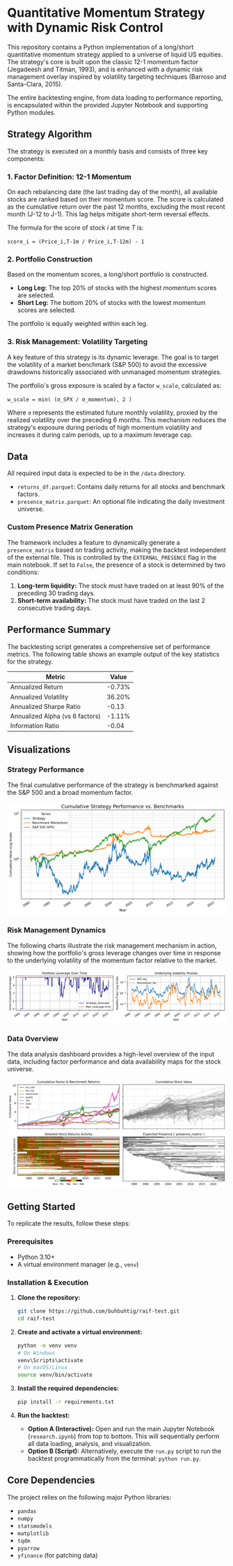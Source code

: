 # Quantitative Momentum Strategy with Dynamic Risk Control

This repository contains a Python implementation of a long/short quantitative momentum strategy applied to a universe of liquid US equities. The strategy's core is built upon the classic 12-1 momentum factor (Jegadeesh and Titman, 1993), and is enhanced with a dynamic risk management overlay inspired by volatility targeting techniques (Barroso and Santa-Clara, 2015).

The entire backtesting engine, from data loading to performance reporting, is encapsulated within the provided Jupyter Notebook and supporting Python modules.

## Strategy Algorithm

The strategy is executed on a monthly basis and consists of three key components:

### 1. Factor Definition: 12-1 Momentum

On each rebalancing date (the last trading day of the month), all available stocks are ranked based on their momentum score. The score is calculated as the cumulative return over the past 12 months, excluding the most recent month (J-12 to J-1). This lag helps mitigate short-term reversal effects.

The formula for the score of stock *i* at time *T* is:

`score_i = (Price_i,T-1m / Price_i,T-12m) - 1`

### 2. Portfolio Construction

Based on the momentum scores, a long/short portfolio is constructed.

-   **Long Leg:** The top 20% of stocks with the highest momentum scores are selected.
-   **Short Leg:** The bottom 20% of stocks with the lowest momentum scores are selected.

The portfolio is equally weighted within each leg.

### 3. Risk Management: Volatility Targeting

A key feature of this strategy is its dynamic leverage. The goal is to target the volatility of a market benchmark (S&P 500) to avoid the excessive drawdowns historically associated with unmanaged momentum strategies.

The portfolio's gross exposure is scaled by a factor `w_scale`, calculated as:

`w_scale = min( (σ_SPX / σ_momentum), 2 )`

Where `σ` represents the estimated future monthly volatility, proxied by the realized volatility over the preceding 6 months. This mechanism reduces the strategy's exposure during periods of high momentum volatility and increases it during calm periods, up to a maximum leverage cap.

## Data

All required input data is expected to be in the `/data` directory.
- `returns_df.parquet`: Contains daily returns for all stocks and benchmark factors.
- `presence_matrix.parquet`: An optional file indicating the daily investment universe.

### Custom Presence Matrix Generation

The framework includes a feature to dynamically generate a `presence_matrix` based on trading activity, making the backtest independent of the external file. This is controlled by the `EXTERNAL_PRESENCE` flag in the main notebook. If set to `False`, the presence of a stock is determined by two conditions:
1.  **Long-term liquidity:** The stock must have traded on at least 90% of the preceding 30 trading days.
2.  **Short-term availability:** The stock must have traded on the last 2 consecutive trading days.

## Performance Summary

The backtesting script generates a comprehensive set of performance metrics. The following table shows an example output of the key statistics for the strategy.

| Metric                          | Value   |
| ------------------------------- | ------- |
| Annualized Return               | -0.73%  |
| Annualized Volatility           | 36.20%  |
| Annualized Sharpe Ratio         | -0.13   |
| Annualized Alpha (vs 6 factors) | -1.11%  |
| Information Ratio               | -0.04   |

## Visualizations

### Strategy Performance

The final cumulative performance of the strategy is benchmarked against the S&P 500 and a broad momentum factor.

![Strategy Performance](strategy_performance.png)

### Risk Management Dynamics

The following charts illustrate the risk management mechanism in action, showing how the portfolio's gross leverage changes over time in response to the underlying volatility of the momentum factor relative to the market.

![Leverage and Volatility](leverage_and_volatility.png)

### Data Overview

The data analysis dashboard provides a high-level overview of the input data, including factor performance and data availability maps for the stock universe.

![Data Dashboard](dashboard_summary.png)

## Getting Started

To replicate the results, follow these steps:

### Prerequisites

-   Python 3.10+
-   A virtual environment manager (e.g., `venv`)

### Installation & Execution

1.  **Clone the repository:**
    ```bash
    git clone https://github.com/buhbuhtig/raif-test.git
    cd raif-test
    ```

2.  **Create and activate a virtual environment:**
    ```bash
    python -m venv venv
    # On Windows
    venv\Scripts\activate
    # On macOS/Linux
    source venv/bin/activate
    ```

3.  **Install the required dependencies:**
    ```bash
    pip install -r requirements.txt
    ```

4.  **Run the backtest:**
    -   **Option A (Interactive):** Open and run the main Jupyter Notebook (`research.ipynb`) from top to bottom. This will sequentially perform all data loading, analysis, and visualization.
    -   **Option B (Script):** Alternatively, execute the `run.py` script to run the backtest programmatically from the terminal: `python run.py`.

## Core Dependencies

The project relies on the following major Python libraries:
-   `pandas`
-   `numpy`
-   `statsmodels`
-   `matplotlib`
-   `tqdm`
-   `pyarrow`
-   `yfinance` (for patching data)